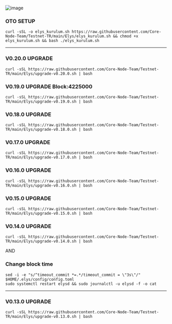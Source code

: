 ![image](https://github.com/Core-Node-Team/Testnet-TR/assets/91562185/6b8fb6e5-57f0-46c8-8dfd-6912d22fd6ce)

### OTO SETUP

```
curl -sSL -o elys_kurulum.sh https://raw.githubusercontent.com/Core-Node-Team/Testnet-TR/main/Elys/elys_kurulum.sh && chmod +x elys_kurulum.sh && bash ./elys_kurulum.sh
```
---------------------

### V0.20.0 UPGRADE
```
curl -sSL https://raw.githubusercontent.com/Core-Node-Team/Testnet-TR/main/Elys/upgrade-v0.20.0.sh | bash
```
### V0.19.0 UPGRADE Block:4225000
```
curl -sSL https://raw.githubusercontent.com/Core-Node-Team/Testnet-TR/main/Elys/upgrade-v0.19.0.sh | bash
```
### V0.18.0 UPGRADE
```
curl -sSL https://raw.githubusercontent.com/Core-Node-Team/Testnet-TR/main/Elys/upgrade-v0.18.0.sh | bash
```
### V0.17.0 UPGRADE
```
curl -sSL https://raw.githubusercontent.com/Core-Node-Team/Testnet-TR/main/Elys/upgrade-v0.17.0.sh | bash
```
### V0.16.0 UPGRADE
```
curl -sSL https://raw.githubusercontent.com/Core-Node-Team/Testnet-TR/main/Elys/upgrade-v0.16.0.sh | bash
```
### V0.15.0 UPGRADE
```
curl -sSL https://raw.githubusercontent.com/Core-Node-Team/Testnet-TR/main/Elys/upgrade-v0.15.0.sh | bash
```
### V0.14.0 UPGRADE
```
curl -sSL https://raw.githubusercontent.com/Core-Node-Team/Testnet-TR/main/Elys/upgrade-v0.14.0.sh | bash
```
AND
### Change block time
```
sed -i -e "s/^timeout_commit *=.*/timeout_commit = \"3s\"/" $HOME/.elys/config/config.toml
sudo systemctl restart elysd && sudo journalctl -u elysd -f -o cat
```
-----------
### V0.13.0 UPGRADE
```
curl -sSL https://raw.githubusercontent.com/Core-Node-Team/Testnet-TR/main/Elys/upgrade-v0.13.0.sh | bash
```

